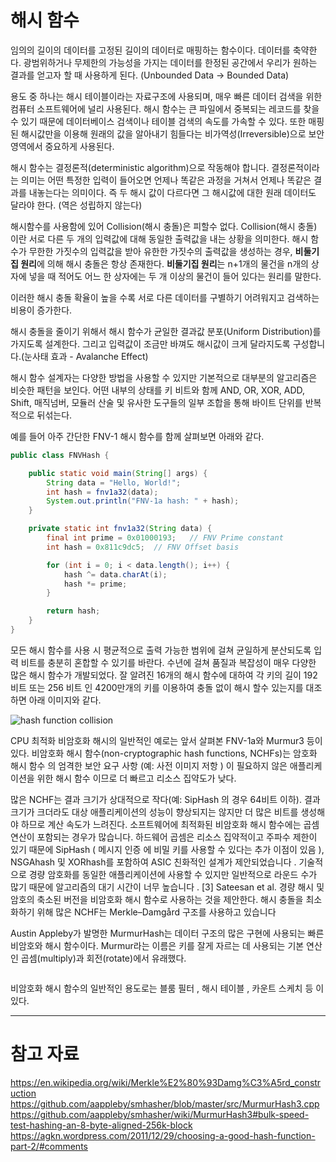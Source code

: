# 해시 함수

임의의 길이의 데이터를 고정된 길이의 데이터로 매핑하는 함수이다. 데이터를 축약한다.
광범위하거나 무제한의 가능성을 가지는 데이터를 한정된 공간에서 우리가 원하는 결과를 얻고자 할 때 사용하게 된다.
(Unbounded Data → Bounded Data)

용도 중 하나는 해시 테이블이라는 자료구조에 사용되며, 매우 빠른 데이터 검색을 위한 컴퓨터 소프트웨어에 널리 사용된다.
해시 함수는 큰 파일에서 중복되는 레코드를 찾을 수 있기 때문에 데이터베이스 검색이나 테이블 검색의 속도를 가속할 수 있다.
또한 매핑된 해시값만을 이용해 원래의 값을 알아내기 힘들다는 비가역성(Irreversible)으로 보안영역에서 중요하게 사용된다.

해시 함수는 결정론적(deterministic algorithm)으로 작동해야 합니다.
결정론적이라는 의미는 어떤 특정한 입력이 들어오면 언제나 똑같은 과정을 거쳐서 언제나 똑같은 결과를 내놓는다는 의미이다.
즉 두 해시 값이 다르다면 그 해시값에 대한 원래 데이터도 달라야 한다. (역은 성립하지 않는다)

해시함수를 사용함에 있어 Collision(해시 충돌)은 피할수 없다.
Collision(해시 충돌) 이란 서로 다른 두 개의 입력값에 대해 동일한 출력값을 내는 상황을 의미한다.
해시 함수가 무한한 가짓수의 입력값을 받아 유한한 가짓수의 출력값을 생성하는 경우, **비둘기집 원리**에 의해 해시 충돌은 항상 존재한다.
**비둘기집 원리**는 n+1개의 물건을 n개의 상자에 넣을 때 적어도 어느 한 상자에는 두 개 이상의 물건이 들어 있다는 원리를 말한다.

이러한 해시 충돌 확율이 높을 수록 서로 다른 데이터를 구별하기 어려워지고 검색하는 비용이 증가한다.

해시 충돌을 줄이기 위해서 해시 함수가 균일한 결과값 분포(Uniform Distribution)를 가지도록 설계한다.
그리고 입력값이 조금만 바껴도 해시값이 크게 달라지도록 구성합니다.(눈사태 효과 - Avalanche Effect)

해시 함수 설계자는 다양한 방법을 사용할 수 있지만 기본적으로 대부분의 알고리즘은 비슷한 패턴을 보인다.
어떤 내부의 상태를 키 비트와 함께 AND, OR, XOR, ADD, Shift, 매직넘버, 모듈러 산술 및 유사한 도구들의 일부 조합을 통해 바이트 단위를 반복적으로 뒤섞는다.

예를 들어 아주 간단한 FNV-1 해시 함수를 함께 살펴보면 아래와 같다.

```java
public class FNVHash {

    public static void main(String[] args) {
        String data = "Hello, World!";
        int hash = fnv1a32(data);
        System.out.println("FNV-1a hash: " + hash);
    }

    private static int fnv1a32(String data) {
        final int prime = 0x01000193;   // FNV Prime constant
        int hash = 0x811c9dc5;  // FNV Offset basis

        for (int i = 0; i < data.length(); i++) {
            hash ^= data.charAt(i);
            hash *= prime;
        }

        return hash;
    }
}
```

모든 해시 함수를 사용 시 평균적으로 출력 가능한 범위에 걸쳐 균일하게 분산되도록 입력 비트를 충분히 혼합할 수 있기를 바란다.
수년에 걸쳐 품질과 복잡성이 매우 다양한 많은 해시 함수가 개발되었다.
잘 알려진 16개의 해시 함수에 대하여 각 키의 길이 192 비트 또는 256 비트 인 4200만개의 키를 이용하여 충돌 없이 해시 할수 있는지를 대조하면 아래 이미지와 같다.

![hash function collision]( https://onedrive.live.com/embed?resid=D8A12F7299BC2AA5%2150112&authkey=%21ALT5voJLUezjaRE&width=700&height=392 "hash function collision")

CPU 최적화 비암호화 해시의 일반적인 예로는 앞서 살펴본 FNV-1a와 Murmur3 등이 있다.
비암호화 해시 함수(non-cryptographic hash functions, NCHFs)는 암호화 해시 함수 의 엄격한 보안 요구 사항 (예: 사전 이미지 저항 ) 이 필요하지 않은 애플리케이션을 위한 해시 함수 이므로 더 빠르고 리소스 집약도가 낮다.

많은 NCHF는 결과 크기가 상대적으로 작다(예: SipHash 의 경우 64비트 이하). 
결과 크기가 크더라도 대상 애플리케이션의 성능이 향상되지는 않지만 더 많은 비트를 생성해야 하므로 계산 속도가 느려진다.
소프트웨어에 최적화된 비암호화 해시 함수에는 곱셈 연산이 포함되는 경우가 많습니다. 하드웨어 곱셈은 리소스 집약적이고 주파수 제한이 있기 때문에 SipHash ( 메시지 인증 에 비밀 키를 사용할 수 있다는 추가 이점이 있음 ), NSGAhash 및 XORhash를 포함하여 ASIC 친화적인 설계가 제안되었습니다 . 기술적으로 경량 암호화를 동일한 애플리케이션에 사용할 수 있지만 일반적으로 라운드 수가 많기 때문에 알고리즘의 대기 시간이 너무 높습니다 . [3] Sateesan et al. 경량 해시 및 암호의 축소된 버전을 비암호화 해시 함수로 사용하는 것을 제안한다.
해시 충돌을 최소화하기 위해 많은 NCHF는 Merkle–Damgård 구조를 사용하고 있습니다

Austin Appleby가 발명한 MurmurHash는 데이터 구조의 많은 구현에 사용되는 빠른 비암호와 해시 함수이다.
Murmur라는 이름은 키를 잘게 자르는 데 사용되는 기본 연산인 곱셈(multiply)과 회전(rotate)에서 유래했다.

```Java

```

비암호화 해시 함수의 일반적인 용도로는 블룸 필터 , 해시 테이블 , 카운트 스케치 등 이 있다.

---

# 참고 자료
<https://en.wikipedia.org/wiki/Merkle%E2%80%93Damg%C3%A5rd_construction>
<https://github.com/aappleby/smhasher/blob/master/src/MurmurHash3.cpp>
<https://github.com/aappleby/smhasher/wiki/MurmurHash3#bulk-speed-test-hashing-an-8-byte-aligned-256k-block>
<https://agkn.wordpress.com/2011/12/29/choosing-a-good-hash-function-part-2/#comments>
